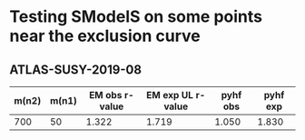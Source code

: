 # Testing SModelS on some points near the exclusion curve

## ATLAS-SUSY-2019-08
| m(n2)  | m(n1)  | EM obs r-value  | EM exp UL r-value |  pyhf obs | pyhf exp |
|----|----|----|----|----|----|
|700  | 50  | 1.322  |  1.719 | 1.050 | 1.830 |

